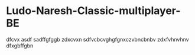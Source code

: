 # Ludo-Naresh-Classic-multiplayer-BE
dfcvx
asdf
sadffgfggb
zdxcvxn
sdfvcbcvghgfgnxczvbncbnbv
zdxfvhnvhnv
dfxgbffgbn
